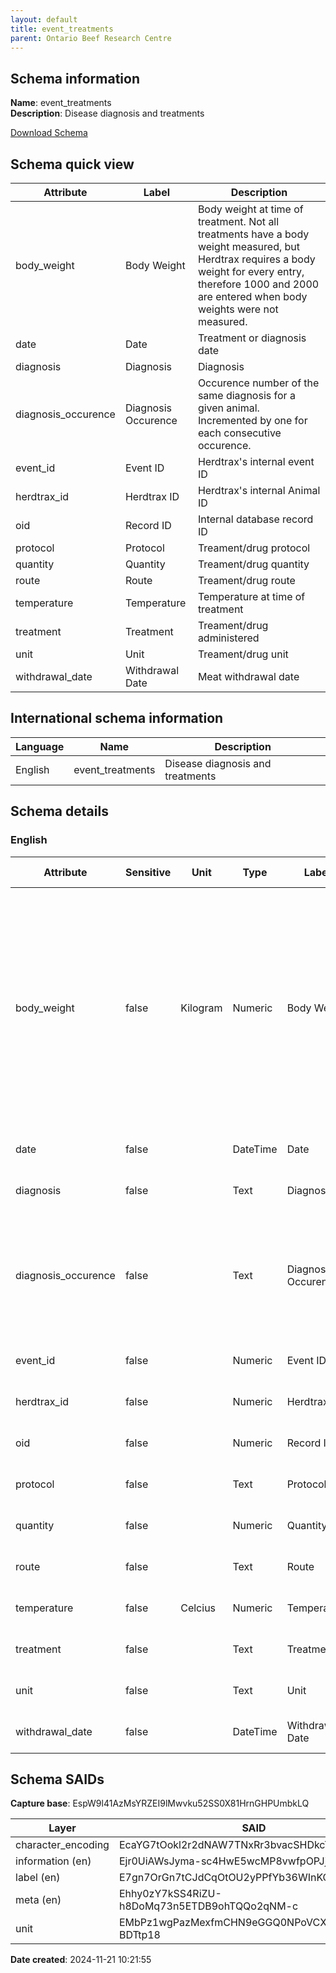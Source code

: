 ```yaml
---
layout: default  
title: event_treatments  
parent: Ontario Beef Research Centre
---
```


## Schema information

**Name**: event_treatments  
**Description**: Disease diagnosis and treatments 

[Download Schema](Schema_Event_Treatments.zip)

## Schema quick view

| Attribute | Label | Description |
| --- | --- | --- |
| body_weight | Body Weight | Body weight at time of treatment. Not all treatments have a body weight measured, but Herdtrax requires a body weight for every entry, therefore 1000 and 2000 are entered when body weights were not measured. |
| date | Date | Treatment or diagnosis date |
| diagnosis | Diagnosis | Diagnosis |
| diagnosis_occurence | Diagnosis Occurence | Occurence number of the same diagnosis for a given animal. Incremented by one for each consecutive occurence. |
| event_id | Event ID | Herdtrax's internal event ID |
| herdtrax_id | Herdtrax ID | Herdtrax's internal Animal ID |
| oid | Record ID | Internal database record ID |
| protocol | Protocol | Treament/drug protocol |
| quantity | Quantity | Treament/drug quantity |
| route | Route | Treament/drug route |
| temperature | Temperature | Temperature at time of treatment |
| treatment | Treatment | Treament/drug administered |
| unit | Unit | Treament/drug unit |
| withdrawal_date | Withdrawal Date | Meat withdrawal date |

## International schema information

| Language | Name | Description |
| --- | --- | --- |
| English | event_treatments | Disease diagnosis and treatments |

## Schema details

### English

| Attribute | Sensitive | Unit | Type | Label | Description | List | Character encoding |
| --- | --- | --- | --- | --- | --- | --- | --- |
| body_weight | false | Kilogram | Numeric | Body Weight | Body weight at time of treatment. Not all treatments have a body weight measured, but Herdtrax requires a body weight for every entry, therefore 1000 and 2000 are entered when body weights were not measured. | Not a list | utf-8 |
| date | false |  | DateTime | Date | Treatment or diagnosis date | Not a list | utf-8 |
| diagnosis | false |  | Text | Diagnosis | Diagnosis | Not a list | utf-8 |
| diagnosis_occurence | false |  | Text | Diagnosis Occurence | Occurence number of the same diagnosis for a given animal. Incremented by one for each consecutive occurence. | Not a list | utf-8 |
| event_id | false |  | Numeric | Event ID | Herdtrax's internal event ID | Not a list | utf-8 |
| herdtrax_id | false |  | Numeric | Herdtrax ID | Herdtrax's internal Animal ID | Not a list | utf-8 |
| oid | false |  | Numeric | Record ID | Internal database record ID | Not a list | utf-8 |
| protocol | false |  | Text | Protocol | Treament/drug protocol | Not a list | utf-8 |
| quantity | false |  | Numeric | Quantity | Treament/drug quantity | Not a list | utf-8 |
| route | false |  | Text | Route | Treament/drug route | Not a list | utf-8 |
| temperature | false | Celcius | Numeric | Temperature | Temperature at time of treatment | Not a list | utf-8 |
| treatment | false |  | Text | Treatment | Treament/drug administered | Not a list | utf-8 |
| unit | false |  | Text | Unit | Treament/drug unit | Not a list | utf-8 |
| withdrawal_date | false |  | DateTime | Withdrawal Date | Meat withdrawal date | Not a list | utf-8 |

## Schema SAIDs

**Capture base**: EspW9l41AzMsYRZEI9lMwvku52SS0X81HrnGHPUmbkLQ

| Layer | SAID |
| --- | --- |
| character_encoding | EcaYG7tOokl2r2dNAW7TNxRr3bvacSHDkcT7VaZrcRGw |
| information (en) | Ejr0UiAWsJyma-sc4HwE5wcMP8vwfpOPJj5FLdvtePnM |
| label (en) | E7gn7OrGn7tCJdCqOtOU2yPPfYb36WInKOtlKc2kNV9Q |
| meta (en) | Ehhy0zY7kSS4RiZU-h8DoMq73n5ETDB9ohTQQo2qNM-c |
| unit | EMbPz1wgPazMexfmCHN9eGGQ0NPoVCXSeXwJ-BDTtp18 |

**Date created**: 2024-11-21 10:21:55

